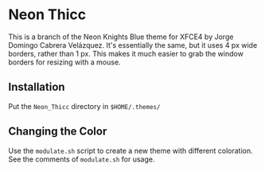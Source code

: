 # Neon Thicc
This is a branch of the Neon Knights Blue theme for XFCE4 by Jorge Domingo Cabrera Velázquez.
It's essentially the same, but it uses 4 px wide borders, rather than 1 px.
This makes it much easier to grab the window borders for resizing with a mouse.

## Installation
Put the `Neon_Thicc` directory in `$HOME/.themes/`

## Changing the Color
Use the `modulate.sh` script to create a new theme with different coloration.
See the comments of `modulate.sh` for usage.
